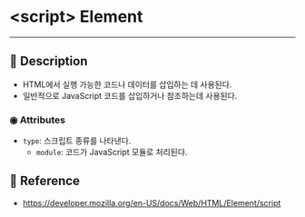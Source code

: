 # \<script\> Element
---
## 📌 Description
- HTML에서 실행 가능한 코드나 데이터를 삽입하는 데 사용된다.
- 일반적으로 JavaScript 코드를 삽입하거나 참조하는데 사용된다.
### ◉ Attributes
- `type`: 스크립트 종류를 나타낸다.
	- `module`: 코드가 JavaScript 모듈로 처리된다.
## 📌 Reference
- https://developer.mozilla.org/en-US/docs/Web/HTML/Element/script